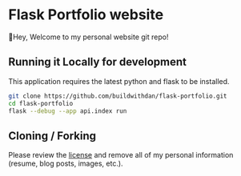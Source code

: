 # Flask Portfolio website

👋Hey, Welcome to my personal website git repo!

## Running it Locally for development

This application requires the latest python and flask to be installed.

```bash
git clone https://github.com/buildwithdan/flask-portfolio.git
cd flask-portfolio
flask --debug --app api.index run
```

## Cloning / Forking

Please review the [license]([https://github.com/faiyazthulla-shaik/portfolio/LICENSE.md]) and remove all of my personal information (resume, blog posts, images, etc.).
